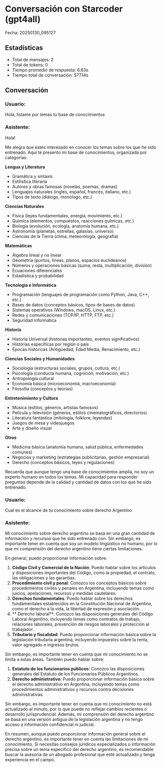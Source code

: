 # Conversación con Starcoder (gpt4all)
Fecha: 20250130_095127

## Estadísticas
- Total de mensajes: 2
- Total de tokens: 0
- Tiempo promedio de respuesta: 6.63s
- Tiempo total de conversación: 577.14s

## Conversación
### Usuario:
Hola, listame por temas tu base de conocimientos

### Asistente:
Hola!

Me alegra que estés interesado en conocer los temas sobre los que he sido entrenado. Aquí te presento mi base de conocimientos, organizada por categorías:

**Lengua y Literatura**

* Gramática y sintaxis
* Estilística literaria
* Autores y obras famosas (novelas, poemas, dramas)
* Lenguajes naturales (ingles, español, francés, italiano, etc.)
* Tipos de texto (diálogo, monólogo, etc.)

**Ciencias Naturales**

* Física (leyes fundamentales, energía, movimiento, etc.)
* Química (elementos, compuestos, reacciones químicas, etc.)
* Biología (evolución, ecología, anatomía humana, etc.)
* Astronomía (planetas, estrellas, galaxias, universo)
* Ciencias de la Tierra (clima, meteorología, geografía)

**Matemáticas**

* Álgebra lineal y no linear
* Geometría (puntos, líneas, planos, espacios euclideanos)
* Números y operaciones básicas (suma, resta, multiplicación, división)
* Ecuaciones diferenciales
* Estadística y probabilidad

**Tecnología e Informática**

* Programación (lenguajes de programación como Python, Java, C++, etc.)
* Bases de datos (conceptos básicos, tipos de bases de datos)
* Sistemas operativos (Windows, macOS, Linux, etc.)
* Redes y comunicaciones (TCP/IP, HTTP, FTP, etc.)
* Seguridad informática

**Historia**

* Historia Universal (historias importantes, eventos significativos)
* Histórias específicas por región o país
* Épocas históricas (Antigüedad, Edad Media, Renacimiento, etc.)

**Ciencias Sociales y Humanidades**

* Sociología (estructuras sociales, grupos, cultura, etc.)
* Psicología (conducta humana, cognición, motivación, etc.)
* Antropología cultural
* Economía básica (microeconomía, macroeconomía)
* Filosofía (conceptos y teorías)

**Entretenimiento y Cultura**

* Música (estilos, géneros, artistas famosos)
* Película y televisión (géneros, estilos cinematográficos, directorios)
* Literatura fantástica (mitología, folklore, leyendas)
* Juegos de mesa y videojuegos
* Arte y diseño visual

**Otros**

* Medicina básica (anatomía humana, salud pública, enfermedades comunes)
* Negocios y marketing (estrategias publicitarias, gestión empresarial)
* Derecho (conceptos básicos, leyes y regulaciones)

Recuerda que aunque tengo una base de conocimientos amplia, no soy un experto humano en todos los temas. Mi capacidad para responder preguntas depende de la calidad y cantidad de datos con los que he sido entrenado.

### Usuario:
Cual es el alcance de tu conocimiento sobre derecho Argentino

### Asistente:
Mi conocimiento sobre derecho argentino se basa en una gran cantidad de información y recursos que he sido entrenado con. Sin embargo, es importante tener en cuenta que soy un modelo lingüístico no humano, por lo que mi comprensión del derecho argentino tiene ciertas limitaciones.

En general, puedo proporcionar información sobre:

1. **Código Civil y Comercial de la Nación**: Puedo hablar sobre los artículos y disposiciones importantes del Código, como la propiedad, el contrato, las obligaciones y las garantías.
2. **Procedimiento civil y penal**: Conozco los conceptos básicos sobre procedimientos civiles y penales en Argentina, incluyendo temas como juicios, apelaciones, recursos y medidas cautelares.
3. **Derechos fundamentales**: Puedo hablar sobre los derechos fundamentales establecidos en la Constitución Nacional de Argentina, como el derecho a la vida, la libertad de expresión y asociación.
4. ** Derecho laboral**: Conozco las disposiciones generales del Código Laboral Argentino, incluyendo temas como contratos de trabajo, relaciones laborales, prevención de riesgos laborales y protección al trabajador.
5. **Tributario y fiscalidad**: Puedo proporcionar información básica sobre la legislación tributaria argentina, incluyendo impuestos sobre la renta, valor agregado e ingresos brutos.

Sin embargo, es importante tener en cuenta que mi conocimiento no se limita a estas áreas. También puedo hablar sobre:

1. **Estatuto de los funcionarios públicos**: Conozco las disposiciones generales del Estatuto de los Funcionarios Públicos Argentinos.
2. **Derecho administrativo**: Puedo proporcionar información básica sobre el derecho administrativo en Argentina, incluyendo temas como procedimientos administrativos y recursos contra decisiones administrativas.

Sin embargo, es importante tener en cuenta que mi conocimiento no está actualizado al minuto, por lo que puede no reflejar cambios recientes o desarrollo jurisprudencial. Además, mi comprensión del derecho argentino se basa en una versión antigua de la legislación argentina y no tengo acceso a información confidencial ni judicial.

En resumen, aunque puedo proporcionar información general sobre el derecho argentino, es importante tener en cuenta las limitaciones de mi conocimiento. Si necesitas consejos jurídicos especializados o información precisa sobre un tema específico del derecho argentino, es recomendable buscar la asesoría de un abogado profesional que esté actualizado y tenga experiencia en el campo.
